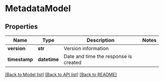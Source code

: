 # MetadataModel

## Properties
Name | Type | Description | Notes
------------ | ------------- | ------------- | -------------
**version** | **str** | Version information | 
**timestamp** | **datetime** | Date and time the response is created | 

[[Back to Model list]](../README.md#documentation-for-models) [[Back to API list]](../README.md#documentation-for-api-endpoints) [[Back to README]](../README.md)


